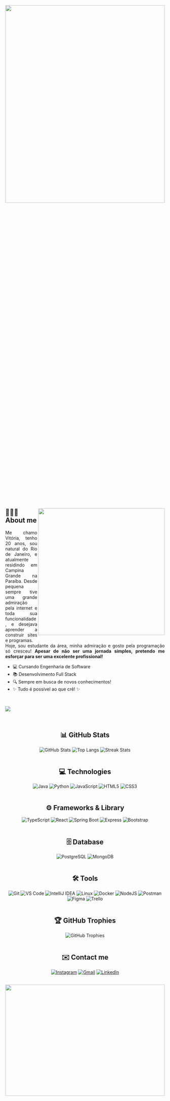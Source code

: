<div align="center">
<img width=100% height="40%" src="https://capsule-render.vercel.app/api?type=waving&color=fd4171&height=200&section=header&text=Vit%C3%B3ria+Barbosa&fontSize=40&fontColor=ffffff&animation=twinkling&fontAlignY=35" alt=""/>
<a href="https://git.io/typing-svg">
    <img src="https://readme-typing-svg.herokuapp.com?font=Press+Start+2P&amp;size=28&amp;pause=1000&amp;color=fd4171![img.png](img.png)&amp;vCenter=true&amp;random=false&amp;width=380&amp;lines=HELLO%2C+WORLD!" alt=""/>
</a>
</div>

<div align="left">
<img src="https://github-production-user-asset-6210df.s3.amazonaws.com/97841160/263562401-9669836f-60c9-4239-87bb-5d8f7d60f008.png" width="400px" align="right" alt=""/>
<h2>👩🏻‍💻 About me</h2>
<p align="justify">
    Me chamo Vitória, tenho 20 anos, sou natural do Rio de Janeiro, e atualmente residindo em Campina Grande na Paraíba. Desde pequena sempre tive uma grande admiração pela internet e toda sua funcionalidade, e desejava aprender a construir sites e programas.<br>Hoje, sou estudante da área, minha admiração e gosto pela programação só cresceu! <b>Apesar de não ser uma jornada simples, pretendo me esforçar para ser uma excelente profissional!</b>
</p>

- 💻 Cursando Engenharia de Software
- 📚 Desenvolvimento Full Stack
- 🔍 Sempre em busca de novos conhecimentos!
- ✨ Tudo é possível ao que crê! ✨
<br>
    
[![](https://visitcount.itsvg.in/api?id=vitoriabarbosa&label=Profile%20Views&color=10&icon=0&pretty=true)](https://visitcount.itsvg.in)
</div>
<br clear="left" />

<div align="center">

## 📊 GitHub Stats
![GitHub Stats](https://github-readme-stats.vercel.app/api?username=vitoriabarbosa&show_icons=true&theme=dracula&include_all_commits=true&count_private=true) ![Top Langs](https://github-readme-stats.vercel.app/api/top-langs/?username=vitoriabarbosa&layout=compact&langs_count=7&theme=dracula) ![Streak Stats](https://streak-stats.demolab.com?user=vitoriabarbosa&locale=en&mode=daily&theme=dracula&hide_border=false&border_radius=5&order=3)
<br><br>

## 💻 Technologies
![Java](https://img.shields.io/badge/java-%23CA0000.svg?style=for-the-badge&logo=openjdk&logoColor=white) ![Python](https://img.shields.io/badge/python-3670A0?style=for-the-badge&logo=python&logoColor=ffdd54) ![JavaScript](https://img.shields.io/badge/JavaScript-F7DF1E?style=for-the-badge&logo=javascript&logoColor=black) ![HTML5](https://img.shields.io/badge/HTML5-E34F26?style=for-the-badge&logo=HTML5&logoColor=white) ![CSS3](https://img.shields.io/badge/CSS3-1572B6?style=for-the-badge&logo=CSS3&logoColor=white)
<br><br>

## ⚙️ Frameworks & Library
![TypeScript](https://img.shields.io/badge/TypeScript-007ACC?style=for-the-badge&logo=TypeScript&logoColor=white) ![React](https://img.shields.io/badge/react-%2320232a.svg?style=for-the-badge&logo=react&logoColor=%2361DAFB) ![Spring Boot](https://img.shields.io/badge/Spring_Boot-6DB33F?style=for-the-badge&logo=spring-boot&logoColor=white) ![Express](https://img.shields.io/badge/express.js-%23404d59.svg?style=for-the-badge&logo=express&logoColor=%2361DAFB) ![Bootstrap](https://img.shields.io/badge/Bootstrap-%238511FA?style=for-the-badge&logo=Bootstrap&logoColor=white) 
<br><br>

## 🗄️ Database
![PostgreSQL](https://img.shields.io/badge/PostgreSQL-4169E1?style=for-the-badge&logo=postgresql&logoColor=white&margin=10) ![MongoDB](https://img.shields.io/badge/mongo%20db-239120?style=for-the-badge&logo=mongodb&logoColor=white)
<br><br>

## 🛠️ Tools
![Git](https://img.shields.io/badge/Git-F05034?style=for-the-badge&logo=Git&logoColor=white) ![VS Code](https://img.shields.io/badge/VS%20Code-0078d7.svg?style=for-the-badge&logo=visual-studio-code&logoColor=white) ![IntelliJ IDEA](https://img.shields.io/badge/IntelliJ_IDEA-bb3b5d.svg?style=for-the-badge&logo=intellij-idea&logoColor=white) ![Linux](https://img.shields.io/badge/Linux-FCC624?style=for-the-badge&logo=linux&logoColor=black) ![Docker](https://img.shields.io/badge/Docker-2CA5E0?style=for-the-badge&logo=docker&logoColor=white) ![NodeJS](https://img.shields.io/badge/node.js-6DA55F?style=for-the-badge&logo=node.js&logoColor=white) ![Postman](https://img.shields.io/badge/Postman-FF6C37?style=for-the-badge&logo=Postman&logoColor=white)
 ![Figma](https://img.shields.io/badge/figma-%239d56f7.svg?style=for-the-badge&logo=figma&logoColor=white) ![Trello](https://img.shields.io/badge/Trello-0052CC?style=for-the-badge&logo=trello&logoColor=white)
<br><br>

## 🏆 GitHub Trophies
![GitHub Trophies](https://github-profile-trophy.vercel.app/?username=vitoriabarbosa&theme=dracula&no-frame=false&no-bg=false&margin-w=2)
<br><br>

## ✉️ Contact me
[![Instagram](https://img.shields.io/badge/Instagram-E4405F?style=for-the-badge&logo=instagram&logoColor=white)](https://instagram.com/barbosa.crf_) [![Gmail](https://img.shields.io/badge/Gmail-%23333?style=for-the-badge&logo=gmail&logoColor=white)](mailto:barbosa.vitoriags@gmail.com) [![LinkedIn](https://img.shields.io/badge/-LinkedIn-%230077B5?style=for-the-badge&logo=linkedin&logoColor=white)](https://www.linkedin.com/in/vitoriabarbosaa)
<br><br>

<img width=100% height="30%" src="https://capsule-render.vercel.app/api?type=waving&color=fd4171&height=150&section=footer" alt=""/>
</div>
<!-- -->

